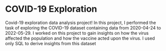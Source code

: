 # COVID-19 Exploration
Covid-19 exploration data analysis project! In this project, I performed the task of exploring the COVID-19 dataset containing data from 2020-04-24 to 2022-05-29. I worked on this project to gain insights on how the virus affected the population and how the vaccine acted upon the virus. I used only SQL to derive insights from this dataset 
